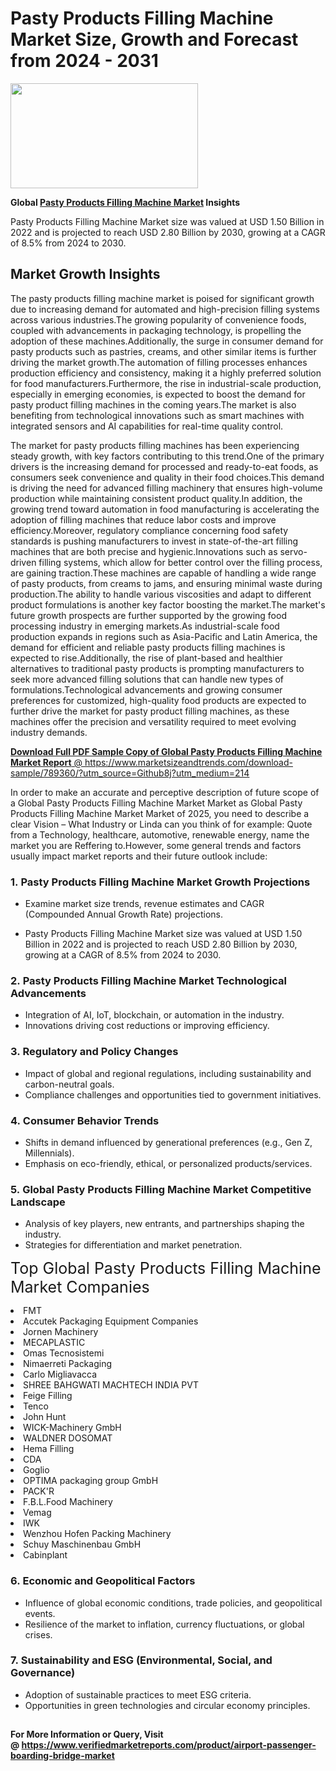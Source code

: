 <H1>Pasty Products Filling Machine Market Size, Growth and Forecast from 2024 - 2031</H1><img class="aligncenter size-medium wp-image-584254" src="https://thirdeyenews.in/wp-content/uploads/2024/09/Global-Market-Research-300x168.jpeg" alt="" width="300" height="168" /><p><strong>Global&nbsp;<a href="https://www.marketsizeandtrends.com/download-sample/789360/?utm_source=Github8j?utm_medium=214">Pasty Products Filling Machine Market</a> Insights</strong></p><p>Pasty Products Filling Machine Market size was valued at USD 1.50 Billion in 2022 and is projected to reach USD 2.80 Billion by 2030, growing at a CAGR of 8.5% from 2024 to 2030.</p><p><h2>Market Growth Insights</h2> <p>The pasty products filling machine market is poised for significant growth due to increasing demand for automated and high-precision filling systems across various industries.The growing popularity of convenience foods, coupled with advancements in packaging technology, is propelling the adoption of these machines.Additionally, the surge in consumer demand for pasty products such as pastries, creams, and other similar items is further driving the market growth.The automation of filling processes enhances production efficiency and consistency, making it a highly preferred solution for food manufacturers.Furthermore, the rise in industrial-scale production, especially in emerging economies, is expected to boost the demand for pasty product filling machines in the coming years.The market is also benefiting from technological innovations such as smart machines with integrated sensors and AI capabilities for real-time quality control.</p> <p><a href="#"></a></p> <p>The market for pasty products filling machines has been experiencing steady growth, with key factors contributing to this trend.One of the primary drivers is the increasing demand for processed and ready-to-eat foods, as consumers seek convenience and quality in their food choices.This demand is driving the need for advanced filling machinery that ensures high-volume production while maintaining consistent product quality.In addition, the growing trend toward automation in food manufacturing is accelerating the adoption of filling machines that reduce labor costs and improve efficiency.Moreover, regulatory compliance concerning food safety standards is pushing manufacturers to invest in state-of-the-art filling machines that are both precise and hygienic.Innovations such as servo-driven filling systems, which allow for better control over the filling process, are gaining traction.These machines are capable of handling a wide range of pasty products, from creams to jams, and ensuring minimal waste during production.The ability to handle various viscosities and adapt to different product formulations is another key factor boosting the market.The market's future growth prospects are further supported by the growing food processing industry in emerging markets.As industrial-scale food production expands in regions such as Asia-Pacific and Latin America, the demand for efficient and reliable pasty products filling machines is expected to rise.Additionally, the rise of plant-based and healthier alternatives to traditional pasty products is prompting manufacturers to seek more advanced filling solutions that can handle new types of formulations.Technological advancements and growing consumer preferences for customized, high-quality food products are expected to further drive the market for pasty product filling machines, as these machines offer the precision and versatility required to meet evolving industry demands.</p> <p><a href="#"></p><p><span class=""><strong>Download Full PDF Sample Copy of Global Pasty Products Filling Machine Market Report</strong> @ <a href="https://www.marketsizeandtrends.com/download-sample/789360/?utm_source=Github8j?utm_medium=214" target="_blank">https://www.marketsizeandtrends.com/download-sample/789360/?utm_source=Github8j?utm_medium=214</a></span></p><p>In order to make an accurate and perceptive description of future scope of a Global&nbsp;Pasty Products Filling Machine Market Market as Global&nbsp;Pasty Products Filling Machine Market Market of 2025, you need to describe a clear Vision &ndash; What Industry or Linda can you think of for example: Quote from a Technology, healthcare, automotive, renewable energy, name the market you are Reffering to.However, some general trends and factors usually impact market reports and their future outlook include:</p><h3>1.&nbsp;<strong>Pasty Products Filling Machine Market Growth Projections</strong></h3><ul><li>Examine market size trends, revenue estimates and CAGR (Compounded Annual Growth Rate) projections.</li><li><p>Pasty Products Filling Machine Market size was valued at USD 1.50 Billion in 2022 and is projected to reach USD 2.80 Billion by 2030, growing at a CAGR of 8.5% from 2024 to 2030.</p></li></ul><h3>2.&nbsp;<strong>Pasty Products Filling Machine Market Technological Advancements</strong></h3><ul><li>Integration of AI, IoT, blockchain, or automation in the industry.</li><li>Innovations driving cost reductions or improving efficiency.</li></ul><h3>3.&nbsp;<strong>Regulatory and Policy Changes</strong></h3><ul><li>Impact of global and regional regulations, including sustainability and carbon-neutral goals.</li><li>Compliance challenges and opportunities tied to government initiatives.</li></ul><h3>4.&nbsp;<strong>Consumer Behavior Trends</strong></h3><ul><li>Shifts in demand influenced by generational preferences (e.g., Gen Z, Millennials).</li><li>Emphasis on eco-friendly, ethical, or personalized products/services.</li></ul><h3>5.&nbsp;<strong>Global Pasty Products Filling Machine Market Competitive Landscape</strong></h3><ul><li>Analysis of key players, new entrants, and partnerships shaping the industry.</li><li>Strategies for differentiation and market penetration.</li></ul><p data-pm-slice="1 1 []"><span style="color: inherit; font-family: inherit; font-size: 25px;">Top Global Pasty Products Filling Machine Market Companies</span></p><div class="" data-test-id=""><p><li>FMT</li><li> Accutek Packaging Equipment Companies</li><li> Jornen Machinery</li><li> MECAPLASTIC</li><li> Omas Tecnosistemi</li><li> Nimaerreti Packaging</li><li> Carlo Migliavacca</li><li> SHREE BAHGWATI MACHTECH INDIA PVT</li><li> Feige Filling</li><li> Tenco</li><li> John Hunt</li><li> WICK-Machinery GmbH</li><li> WALDNER DOSOMAT</li><li> Hema Filling</li><li> CDA</li><li> Goglio</li><li> OPTIMA packaging group GmbH</li><li> PACK'R</li><li> F.B.L.Food Machinery</li><li> Vemag</li><li> IWK</li><li> Wenzhou Hofen Packing Machinery</li><li> Schuy Maschinenbau GmbH</li><li> Cabinplant</li></p></div><h3>6.&nbsp;<strong>Economic and Geopolitical Factors</strong></h3><ul><li>Influence of global economic conditions, trade policies, and geopolitical events.</li><li>Resilience of the market to inflation, currency fluctuations, or global crises.</li></ul><h3>7.&nbsp;<strong>Sustainability and ESG (Environmental, Social, and Governance)</strong></h3><ul><li>Adoption of sustainable practices to meet ESG criteria.</li><li>Opportunities in green technologies and circular economy principles.</li></ul><h2><strong style="font-size: 14px;">For More Information or Query, Visit @&nbsp;</strong><a style="background-color: #ffffff; font-size: 14px;" href="https://www.marketsizeandtrends.com/report/pasty-products-filling-machine-market/" target="_blank">https://www.verifiedmarketreports.com/product/airport-passenger-boarding-bridge-market</a></h2>